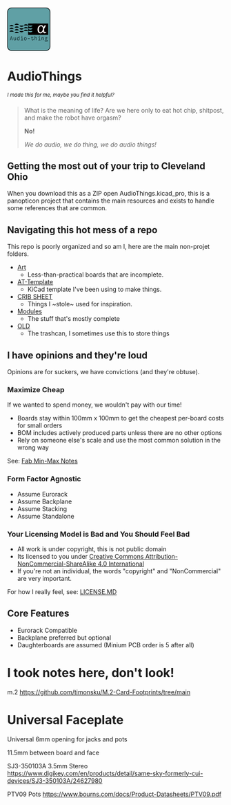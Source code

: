 ![audio, thing](./res/logo.png)

# AudioThings

<sup>*I made this for me, maybe you find it helpful?*</sup>

>What is the meaning of life? Are we here only to eat hot chip, shitpost, and make the robot have orgasm?
>
>**No!**
>
>*We do audio, we do thing, we do audio things!*

## Getting the most out of your trip to Cleveland Ohio

When you download this as a ZIP open AudioThings.kicad_pro, this is a panopticon project that contains the main resources and exists to handle some references that are common.

## Navigating this hot mess of a repo

This repo is poorly organized and so am I, here are the main non-projet folders.
- [Art](./Art/)
    - Less-than-practical boards that are incomplete.
- [AT-Template](./AT-Template/)
    - KiCad template I've been using to make things.
- [CRIB SHEET](./CRIB%20SHEET/)
    - Things I ~stole~ used for inspiration.
- [Modules](./Modules/)
    - The stuff that's mostly complete
- [OLD](./OLD/)
    - The trashcan, I sometimes use this to store things


## I have opinions and they're loud

Opinions are for suckers, we have convictions (and they're obtuse).

### Maximize Cheap

If we wanted to spend money, we wouldn't pay with our time!

- Boards stay within 100mm x 100mm to get the cheapest per-board costs for small orders
- BOM includes actively produced parts unless there are no other options
- Rely on someone else's scale and use the most common solution in the wrong way

See: [Fab Min-Max Notes](./FAB_NOTES.MD)

### Form Factor Agnostic

- Assume Eurorack
- Assume Backplane
- Assume Stacking
- Assume Standalone

### Your Licensing Model is Bad and You Should Feel Bad

- All work is under copyright, this is not public domain
- Its licensed to you under [Creative Commons Attribution-NonCommercial-ShareAlike 4.0 International](https://creativecommons.org/licenses/by-nc-sa/4.0/)
- If you're not an individual, the words "copyright" and "NonCommercial" are very important.

For how I really feel, see: [LICENSE.MD](./LICENSE.MD)

## Core Features

- Eurorack Compatible
- Backplane preferred but optional
- Daughterboards are assumed (Minium PCB order is 5 after all)

# I took notes here, don't look!
 
m.2
https://github.com/timonsku/M.2-Card-Footprints/tree/main

# Universal Faceplate

Universal 6mm opening for jacks and pots

11.5mm between board and face

SJ3-350103A 3.5mm Stereo
https://www.digikey.com/en/products/detail/same-sky-formerly-cui-devices/SJ3-350103A/24627980

PTV09 Pots
https://www.bourns.com/docs/Product-Datasheets/PTV09.pdf


